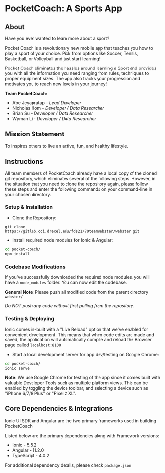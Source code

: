 # PocketCoach: A Sports App

## About

Have you ever wanted to learn more about a sport?

Pocket Coach is a revolutionary new mobile app that teaches you how to play a sport of your choice. Pick from options like Soccer, Tennis, Basketball, or Volleyball and just start learning!

Pocket Coach eliminates the hassles around learning a Sport and provides you with all the information you need ranging from rules, techniques to proper equipment sizes.
The app also tracks your progression and motivates you to reach new levels in your journey! 

**Team PocketCoach:**
- Abe Jeyapratap - *Lead Developer*
- Nicholas Hom - *Developer / Data Researcher*
- Brian Su - *Developer / Data Researcher*
- Wyman Li - *Developer / Data Researcher*

## Mission Statement

To inspires others to live an active, fun, and healthy lifestyle.

## Instructions

All team members of PocketCoach already have a local copy of the cloned git repository, which eliminates several of the following steps. However, in the situation that you need to clone the repository again, please follow these steps and enter the following commands on your command-line in your chosen directory.

### Setup & Installation

- Clone the Repository:

```git clone https://gitlab.cci.drexel.edu/fds21/70teamwebster/webster.git```

- Install required node modules for Ionic & Angular:

```bash
cd pocket-coach/
npm install
```

### Codebase Modifications

If you've successfully downloaded the required node modules, you will have a ```node_modules``` folder. You can now edit the codebase.

**General Note**: Please push all modified code from the parent directory ```webster/```

*Do NOT push any code without first pulling from the repository.*

### Testing & Deploying

Ionic comes in-built with a "Live Reload" option that we've enabled for convenient development. This means that when code edits are made and saved, the application will automatically compile and reload the Browser page called ```localhost:8100```

- Start a local development server for app dev/testing on Google Chrome:

```bash
cd pocket-coach/
ionic serve
```

**Note**: We use Google Chrome for testing of the app since it comes built with valuable Developer Tools such as multiple platform views. This can be enabled by toggling the device toolbar, and selecting a device such as "iPhone 6/7/8 Plus" or "Pixel 2 XL".

## Core Dependencies & Integrations

Ionic UI SDK and Angular are the two primary frameworks used in building PocketCoach.

Listed below are the primary dependencies along with Framework versions:
- Ionic - 5.5.2
- Angular - 11.2.0
- TypeScript - 4.0.2

For additional dependency details, please check ```package.json```
